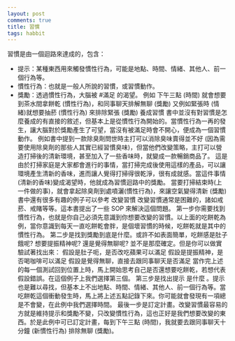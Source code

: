 ```yaml
---
layout: post
comments: true
title: 習慣
tags: habbit
---
```

習慣是由一個迴路來達成的，包含：
- 提示：某種東西用來觸發慣性行為，可能是地點、時間、情緒、其他人、前一個行為等。
- 慣性行為：也就是一般人所說的習慣，或習慣動作。
- 獎勵：透過慣性行為，大腦被 #滿足 的渴望。
例如
下午三點 (時間) 就會想要到茶水間拿餅乾 (慣性行為)，和同事聊天排解無聊 (獎勵)
又例如緊張時 (情緒)就想要抽菸 (慣性行為) 來排除緊張 (獎勵)
養成習慣
書中並沒有對習慣是怎麼養成的有直接的敘述，但基本上是從慣性行為開始的。當慣性行為一再的發生，讓大腦對於獎勵產生了可望，當沒有被滿足時會不開心，便成為一個習慣動作。
例如書中提到一款除臭劑問世時主打可以消除臭味賣得並不好 (因為需要使用除臭劑的那些人其實已經習慣臭味)，但當他們改變策略，主打可以營造打掃後的清新環境，甚至加入了一些香味時，就變成一款暢銷商品了。
這是由於打掃家庭是大家都會進行的事情，當打掃完成後使用這樣的產品，可以讓環境產生清新的香味，進而讓人覺得打掃得很乾淨，很有成就感。當這件事情 (清新的香味)變成渴望時，他就成為習慣迴路中的獎勵。
當要打掃結束時(上一件做的事)，就會拿起除臭劑到處噴灑(慣性行為)，來讓空氣變得清新 (獎勵)
書中還有很多有趣的例子可以參考
改變習慣
改變習慣通常是困難的，諸如戒菸、戒賭等等。這本書提出了一些 SOP 來解決這個問題。
第一步你需要找到慣性行為，也就是你自己必須先意識到你想要改變的習慣。以上面的吃餅乾為例，當你意識到每天一直吃餅乾會胖，是個壞習慣的時候，吃餅乾就是其中的慣性行為。
第二步是找到獎勵到底是什麼。或許不如表面簡單，吃餅感是肚子餓呢? 想要提振精神呢? 還是覺得無聊呢? 並不是那麼確定。但是你可以做實驗試著找出來：
假設是肚子呃，是否改吃蘋果可以滿足
假設是提振精神，是否喝咖啡可以滿足
假設是覺得無聊，直接去跟同事聊天是否滿足
當作完上述的每一個測試回到位置上時，馬上開始思考自己是否還想要吃餅乾，若想代表假設錯誤。在這個例子上我們選擇第三個。
第三步是找出提示 是什麼 。提示也是難以尋找，但基本上不出地點、時間、情緒、其他人、前一個行為等。當吃餅乾這個衝動發生時，馬上將上述五點記錄下來。你可能就會發現有一項總是不會變，在此例中我們選擇時間。
最後一步是訂定計畫。改變習慣最容易的方就是維持提示和獎勵不變，只改變慣性行為，這也正好是我們想要改變的東西。於是此例中可已訂定計畫，每到下午三點 (時間)，我就要去跟同事聊天十分鐘 (新慣性行為) 排除無聊 (獎勵)。

